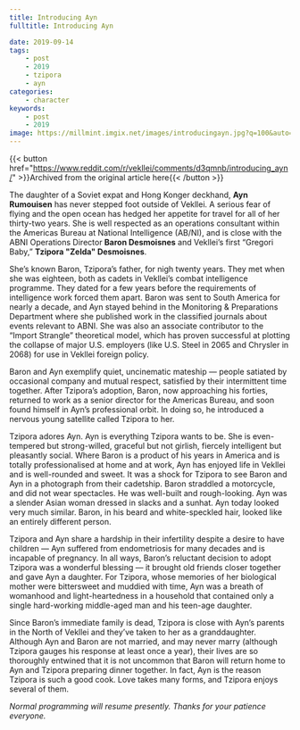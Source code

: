```yaml
---
title: Introducing Ayn
fulltitle: Introducing Ayn

date: 2019-09-14
tags:
    - post
    - 2019
    - tzipora
    - ayn
categories:
    - character
keywords:
    - post
    - 2019
image: https://millmint.imgix.net/images/introducingayn.jpg?q=100&auto=format
---
```

{{< button href="https://www.reddit.com/r/vekllei/comments/d3qmnb/introducing_ayn/" >}}Archived from the original article here{{< /button >}}

The daughter of a Soviet expat and Hong Konger deckhand, **Ayn** **Rumouisen** has never stepped foot outside of Vekllei. A serious fear of flying and the open ocean has hedged her appetite for travel for all of her thirty-two years. She is well respected as an operations consultant within the Americas Bureau at National Intelligence (AB/NI), and is close with the ABNI Operations Director **Baron Desmoisnes** and Vekllei’s first “Gregori Baby,” **Tzipora "Zelda" Desmoisnes**.

She’s known Baron, Tzipora’s father, for nigh twenty years. They met when she was eighteen, both as cadets in Vekllei’s combat intelligence programme. They dated for a few years before the requirements of intelligence work forced them apart. Baron was sent to South America for nearly a decade, and Ayn stayed behind in the Monitoring & Preparations Department where she published work in the classified journals about events relevant to ABNI. She was also an associate contributor to the “Import Strangle” theoretical model, which has proven successful at plotting the collapse of major U.S. employers (like U.S. Steel in 2065 and Chrysler in 2068) for use in Vekllei foreign policy.

Baron and Ayn exemplify quiet, uncinematic mateship — people satiated by occasional company and mutual respect, satisfied by their intermittent time together. After Tzipora’s adoption, Baron, now approaching his forties, returned to work as a senior director for the Americas Bureau, and soon found himself in Ayn’s professional orbit. In doing so, he introduced a nervous young satellite called Tzipora to her.

Tzipora adores Ayn. Ayn is everything Tzipora wants to be. She is even-tempered but strong-willed, graceful but not girlish, fiercely intelligent but pleasantly social. Where Baron is a product of his years in America and is totally professionalised at home and at work, Ayn has enjoyed life in Vekllei and is well-rounded and sweet. It was a shock for Tzipora to see Baron and Ayn in a photograph from their cadetship. Baron straddled a motorcycle, and did not wear spectacles. He was well-built and rough-looking. Ayn was a slender Asian woman dressed in slacks and a sunhat. Ayn today looked very much similar. Baron, in his beard and white-speckled hair, looked like an entirely different person.

Tzipora and Ayn share a hardship in their infertility despite a desire to have children — Ayn suffered from endometriosis for many decades and is incapable of pregnancy. In all ways, Baron’s reluctant decision to adopt Tzipora was a wonderful blessing — it brought old friends closer together and gave Ayn a daughter. For Tzipora, whose memories of her biological mother were bittersweet and muddied with time, Ayn was a breath of womanhood and light-heartedness in a household that contained only a single hard-working middle-aged man and his teen-age daughter.

Since Baron’s immediate family is dead, Tzipora is close with Ayn’s parents in the North of Vekllei and they’ve taken to her as a granddaughter. Although Ayn and Baron are not married, and may never marry (although Tzipora gauges his response at least once a year), their lives are so thoroughly entwined that it is not uncommon that Baron will return home to Ayn and Tzipora preparing dinner together. In fact, Ayn is the reason Tzipora is such a good cook. Love takes many forms, and Tzipora enjoys several of them.

*Normal programming will resume presently. Thanks for your patience everyone.*
